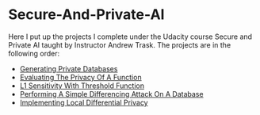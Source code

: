# Secure-And-Private-AI
Here I put up the projects I complete under the Udacity course Secure and Private AI taught by Instructor Andrew Trask.
The projects are in the following order:
- [Generating Private Databases](https://github.com/Abhishek-1Bhatt/Secure-And-Private-AI/blob/main/Generating%20Parallel%20Databases.ipynb)
- [Evaluating The Privacy Of A Function](https://github.com/Abhishek-1Bhatt/Secure-And-Private-AI/blob/main/Evaluating%20The%20Privacy%20Of%20A%20Function.ipynb)
- [L1 Sensitivity With Threshold Function](https://github.com/Abhishek-1Bhatt/Secure-And-Private-AI/blob/main/L1%20Sensitivity%20With%20Threshold%20Function.ipynb)
- [Performing A Simple Differencing Attack On A Database](https://github.com/Abhishek-1Bhatt/Secure-And-Private-AI/blob/main/Performing%20A%20Simple%20Differencing%20Attack%20On%20A%20Database.ipynb)
- [Implementing Local Differential Privacy](https://github.com/Abhishek-1Bhatt/Secure-And-Private-AI/blob/main/Implementing%20Local%20Differential%20Privacy.ipynb)
